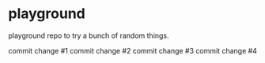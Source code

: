# playground
playground repo to try a bunch of random things.

commit change #1
commit change #2
commit change #3
commit change #4
